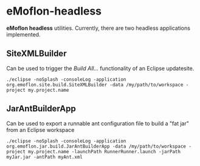 # eMoflon-headless

**eMoflon headless** utilities.
Currently, there are two headless applications implemented.

## SiteXMLBuilder

Can be used to trigger the *Build All...* functionality of an Eclipse updatesite.

`./eclipse -noSplash -consoleLog -application org.emoflon.site.build.SiteXMLBuilder -data /my/path/to/workspace -project my.project.name`

## JarAntBuilderApp

Can be used to export a runnable ant configuration file to build a "fat jar" from an Eclipse workspace

`./eclipse -noSplash -consoleLog -application org.emoflon.jar.build.JarAntBuilderApp -data /my/path/to/workspace -project my.project.name -launchPath RunnerRunner.launch -jarPath myJar.jar -antPath myAnt.xml`

